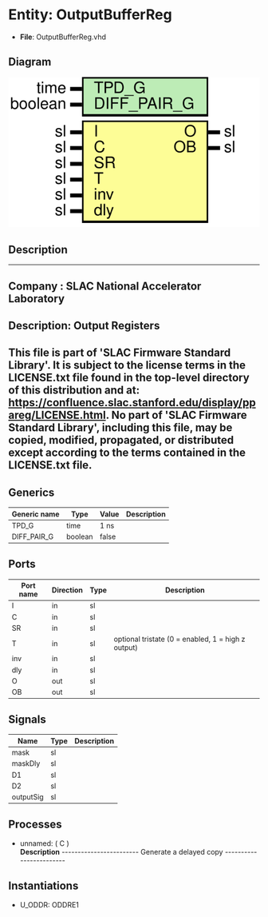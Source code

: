 # Entity: OutputBufferReg

- **File**: OutputBufferReg.vhd
## Diagram

![Diagram](OutputBufferReg.svg "Diagram")
## Description

-----------------------------------------------------------------------------
 Company    : SLAC National Accelerator Laboratory
-----------------------------------------------------------------------------
 Description: Output Registers
-----------------------------------------------------------------------------
 This file is part of 'SLAC Firmware Standard Library'.
 It is subject to the license terms in the LICENSE.txt file found in the
 top-level directory of this distribution and at:
    https://confluence.slac.stanford.edu/display/ppareg/LICENSE.html.
 No part of 'SLAC Firmware Standard Library', including this file,
 may be copied, modified, propagated, or distributed except according to
 the terms contained in the LICENSE.txt file.
-----------------------------------------------------------------------------
## Generics

| Generic name | Type    | Value | Description |
| ------------ | ------- | ----- | ----------- |
| TPD_G        | time    | 1 ns  |             |
| DIFF_PAIR_G  | boolean | false |             |
## Ports

| Port name | Direction | Type | Description                                         |
| --------- | --------- | ---- | --------------------------------------------------- |
| I         | in        | sl   |                                                     |
| C         | in        | sl   |                                                     |
| SR        | in        | sl   |                                                     |
| T         | in        | sl   |  optional tristate (0 = enabled, 1 = high z output) |
| inv       | in        | sl   |                                                     |
| dly       | in        | sl   |                                                     |
| O         | out       | sl   |                                                     |
| OB        | out       | sl   |                                                     |
## Signals

| Name      | Type | Description |
| --------- | ---- | ----------- |
| mask      | sl   |             |
| maskDly   | sl   |             |
| D1        | sl   |             |
| D2        | sl   |             |
| outputSig | sl   |             |
## Processes
- unnamed: ( C )
</br>**Description**
------------------------  Generate a delayed copy ------------------------ 
## Instantiations

- U_ODDR: ODDRE1
